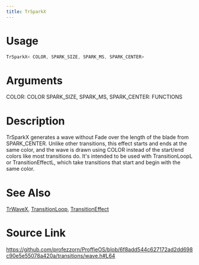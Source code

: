 ```yaml
---
title: TrSparkX
---
```


# Usage
```cpp
TrSparkX< COLOR, SPARK_SIZE, SPARK_MS, SPARK_CENTER>
```

# Arguments
COLOR: COLOR
SPARK_SIZE, SPARK_MS, SPARK_CENTER: FUNCTIONS

# Description
TrSparkX generates a wave without Fade over the length of the blade from
SPARK_CENTER. Unlike other transitions, this effect starts and ends
at the same color, and the wave is drawn using COLOR instead of the start/end
colors like most transitions do. It's intended to be used with TransitionLoopL
or TransitionEffectL, which take transitions that start and begin with the same
color.

# See Also
[TrWaveX](/config/transitions/TrWaveX.html), [TransitionLoop](/config/styles/TransitionLoop.html), [TransitionEffect](/config/styles/TransitionEffect.html)

# Source Link
https://github.com/profezzorn/ProffieOS/blob/6f8add544c627172ad2dd698c90e5e55078a420a/transitions/wave.h#L64
